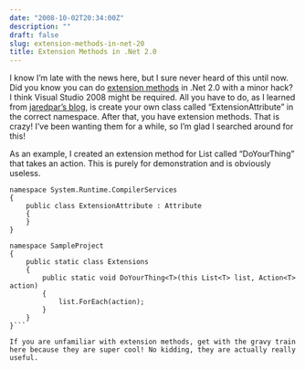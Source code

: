 ```yaml
---
date: "2008-10-02T20:34:00Z"
description: ""
draft: false
slug: extension-methods-in-net-20
title: Extension Methods in .Net 2.0
---
```



I know I’m late with the news here, but I sure never heard of this until now. Did you know you can do [extension methods](http://msdn.microsoft.com/en-us/library/bb383977.aspx) in .Net 2.0 with a minor hack? I think Visual Studio 2008 might be required. All you have to do, as I learned from [jaredpar’s blog](http://blogs.msdn.com/jaredpar/archive/2007/11/16/extension-methods-without-3-5-framework.aspx), is create your own class called “ExtensionAttribute” in the correct namespace. After that, you have extension methods. That is crazy! I’ve been wanting them for a while, so I’m glad I searched around for this!

As an example, I created an extension method for List<t> called “DoYourThing” that takes an action. This is purely for demonstration and is obviously useless.</t>

```
namespace System.Runtime.CompilerServices 
{ 
    public class ExtensionAttribute : Attribute 
    { 
    } 
}

namespace SampleProject 
{ 
    public static class Extensions 
    { 
        public static void DoYourThing<T>(this List<T> list, Action<T> action) 
        { 
            list.ForEach(action); 
        } 
    } 
}```

If you are unfamiliar with extension methods, get with the gravy train here because they are super cool! No kidding, they are actually really useful.

